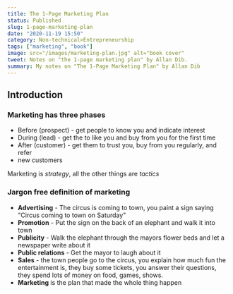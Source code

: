 ```yaml
---
title: The 1-Page Marketing Plan
status: Published
slug: 1-page-marketing-plan
date: "2020-11-19 15:50"
category: Non-technical>Entrepreneurship
tags: ["marketing", "book"]
image: src="/images/marketing-plan.jpg" alt="book cover"
tweet: Notes on "the 1-page marketing plan" by Allan Dib.
summary: My notes on "The 1-Page Marketing Plan" by Allan Dib
---
```


## Introduction

### Marketing has three phases

- Before (prospect) - get people to know you and indicate interest
- During (lead) - get the to like you and buy from you for the first time
- After (customer) - get them to trust you, buy from you regularly, and refer
- new customers

Marketing is _strategy_, all the other things are _tactics_

### Jargon free definition of marketing

- **Advertising** - The circus is coming to town, you paint a sign saying "Circus coming to town on Saturday"
- **Promotion** - Put the sign on the back of an elephant and walk it into town
- **Publicity** - Walk the elephant through the mayors flower beds and let a newspaper write about it
- **Public relations** - Get the mayor to laugh about it
- **Sales** - the town people go to the circus, you explain how much fun the entertainment is, they buy some tickets, you answer their questions, they spend lots of money on food, games, shows.
- **Marketing** is the plan that made the whole thing happen
